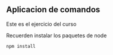 ## Aplicacion de comandos

Este es el ejercicio  del curso

Recuerden instalar los paquetes de node


```
npm install 

```